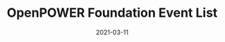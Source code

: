 ---
title: "OpenPOWER Foundation Event List"
date: 2021-03-11
type: events
layout: list
draft: false
---